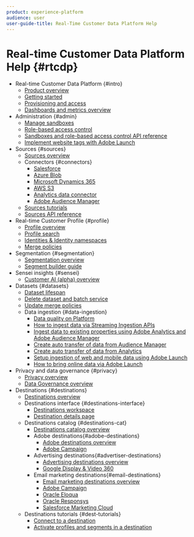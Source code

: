 ```yaml
---
product: experience-platform
audience: user
user-guide-title: Real-Time Customer Data Platform Help
---
```


# Real-time Customer Data Platform Help {#rtcdp}

* Real-time Customer Data Platform {#intro}
    * [Product overview](overview.md)
    * [Getting started](get-started.md)
    * [Provisioning and access](provisioning.md)
    * [Dashboards and metrics overview](home-page-dashboards.md)
* Administration {#admin}
    * [Manage sandboxes](administration/filename.md)
    * [Role-based access control](administration/filename.md)
    * [Sandboxes and role-based access control API reference](administration/filename.md)
    * [Implement website tags with Adobe Launch](administration/launch.md)
* Sources {#sources}
    * [Sources overview](sources/sources-overview.md)
    * Connectors {#connectors}
        * [Salesforce](sources/connector-overviews/salesforce.md)
        * [Azure Blob](sources/connector-overviews/azure-blob.md)
        * [Microsoft Dynamics 365](sources/connector-overviews/microsoft-dynamics-365.md)
        * [AWS S3](sources/connector-overviews/amazon-s3.md)
        * [Analytics data connector](sources/connector-overviews/adobe-analytics.md)
        * [Adobe Audience Manager](sources/connector-overviews/adobe-audience-manager.md)
    * [Sources tutorials](sources/sources-ui-tutorials.md)
    * [Sources API reference](sources/sources-api-reference.md)
* Real-time Customer Profile {#profile}
    * [Profile overview](profile/profile-overview.md)
    * [Profile search](profile/profile-search.md)
    * [Identities & Identity namespaces](profile/identities-overview.md)
    * [Merge policies](profile/merge-policies.md)
* Segmentation {#segmentation}
    * [Segmentation overview](segmentation/segmentation-overview.md)
    * [Segment builder guide](segmentation/segment-builder-guide.md)
* Sensei insights {#sensei}
    * [Customer AI (alpha) overview](sensei-insights/customer-ai.md)
* Datasets {#datasets}
    * [Dataset lifespan](datasets/filename.md)
    * [Delete dataset and batch service](datasets/filename.md)
    * [Update merge policies](datasets/filename.md)
    * Data ingestion {#data-ingestion}
        * [Data quality on Platform](datasets/filename.md)
        * [How to ingest data via Streaming Ingestion APIs](datasets/filename.md)
        * [Ingest data to existing properties using Adobe Analytics and Adobe Audience Manager](datasets/filename.md)
        * [Create auto transfer of data from Audience Manager](datasets/filename.md)
        * [Create auto transfer of data from Analytics](datasets/filename.md)
        * [Setup ingestion of web and mobile data using Adobe Launch](datasets/filename.md)
        * [How to bring online data via Adobe Launch](datasets/filename.md)
* Privacy and data governance {#privacy}
    * [Privacy overview](privacy/privacy-overview.md)
    * [Data Governance overview](privacy/data-governance-overview.md)
* Destinations {#destinations}
    * [Destinations overview](destinations/destinations-overview.md)
    * Destinations interface  {#destinations-interface}
        * [Destinations workspace](destinations/destinations-workspace.md)
        * [Destination details page](destinations/destination-details-page.md) 
    * Destinations catalog  {#destinations-cat}
        * [Destinations catalog overview](destinations/destinations-catalog.md)
        * Adobe destinations{#adobe-destinations}
          * [Adobe destinations overview](destinations/adobe-destinations.md)
          * [Adobe Campaign](destinations/adobe-campaign-destination.md)
        * Advertising destinations{#advertiser-destinations}
          * [Advertising destinations overview](destinations/advertising-destinations.md)
          * [Google Display & Video 360](destinations/google-dv360-destination.md)
        * Email marketing destinations{#email-destinations}
          * [Email marketing destinations overview](destinations/email-marketing-destinations.md)
          * [Adobe Campaign](destinations/adobe-campaign-destination.md)
          * [Oracle Eloqua](destinations/oracle-eloqua-destination.md)
          * [Oracle Responsys](destinations/oracle-responsys-destination.md)
          * [Salesforce Marketing Cloud](destinations/salesforce-marketing-cloud-destination.md)
    * Destinations tutorials {#dest-tutorials}
        * [Connect to a destination](/help/rtcdp/destinations/connect-destination.md)
        * [Activate profiles and segments in a destination](destinations/activate-destinations.md) 